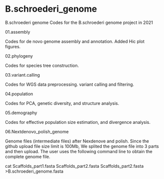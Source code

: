 # B.schroederi_genome
B.schroederi genome
Codes for the B.schroederi genome project in 2021

01.assembly

Codes for de novo genome assembly and annotation. Added Hic plot figures.

02.phylogeny

Codes for species tree construction.

03.variant.calling

Codes for WGS data preprocessing. variant calling and filtering.

04.population

Codes for PCA, genetic diversity, and structure analysis.

05.demography

Codes for effective population size estimation, and divergence analysis.

06.Nextdenovo_polish_genome

Genome files (intermediate files) after Nexdenove and polish.  Since the github upload file size limit is 100Mb, We splited the genome file into 3 parts and then upload. The user uses the following command line to obtain the complete genome file.

cat Scaffolds_part1.fasta Scaffolds_part2.fasta Scaffolds_part2.fasta >B.schroederi_genome.fasta
